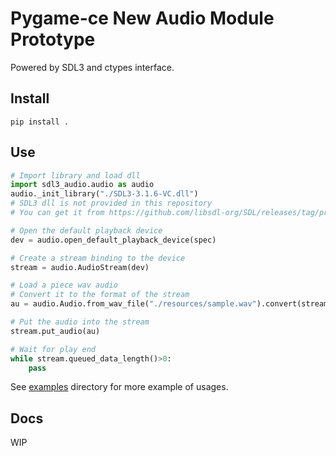 # Pygame-ce New Audio Module Prototype

Powered by SDL3 and ctypes interface.

## Install
```shell
pip install .
```

## Use
```py
# Import library and load dll
import sdl3_audio.audio as audio
audio._init_library("./SDL3-3.1.6-VC.dll")
# SDL3 dll is not provided in this repository
# You can get it from https://github.com/libsdl-org/SDL/releases/tag/preview-3.1.6

# Open the default playback device
dev = audio.open_default_playback_device(spec)

# Create a stream binding to the device
stream = audio.AudioStream(dev)

# Load a piece wav audio
# Convert it to the format of the stream
au = audio.Audio.from_wav_file("./resources/sample.wav").convert(stream.src_spec)

# Put the audio into the stream
stream.put_audio(au)

# Wait for play end
while stream.queued_data_length()>0:
    pass

```
See [examples]() directory for more example of usages.

## Docs
WIP


